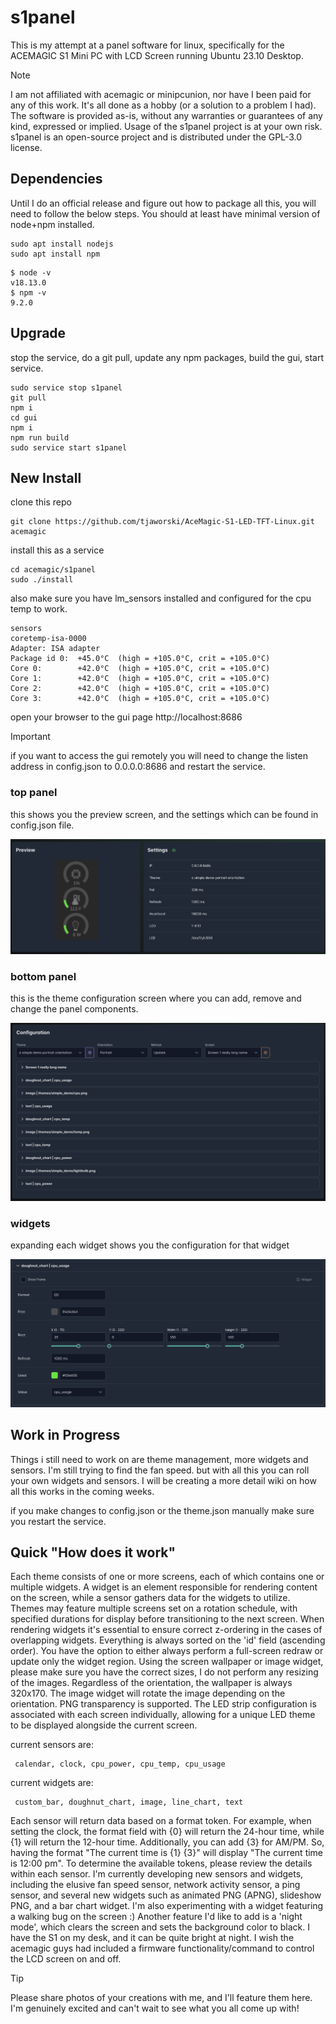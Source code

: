 # s1panel

This is my attempt at a panel software for linux, specifically for the ACEMAGIC S1 Mini PC with LCD Screen running Ubuntu 23.10 Desktop.

> [!NOTE]
> I am not affiliated with acemagic or minipcunion, nor have I been paid for any of this work. It's all done as a hobby (or a solution to a problem I had).  The software is provided as-is, without any warranties or guarantees of any kind, expressed or implied. Usage of the s1panel project is at your own risk. s1panel is an open-source project and is distributed under the GPL-3.0 license.  

## Dependencies

Until I do an official release and figure out how to package all this, you will need to follow the below steps. You should at least have minimal version of node+npm installed. 

```
sudo apt install nodejs
sudo apt install npm
```

```
$ node -v
v18.13.0
$ npm -v
9.2.0
```

## Upgrade

stop the service, do a git pull, update any npm packages, build the gui, start service.

```
sudo service stop s1panel
git pull
npm i
cd gui
npm i
npm run build
sudo service start s1panel
```

## New Install

clone this repo

```
git clone https://github.com/tjaworski/AceMagic-S1-LED-TFT-Linux.git acemagic
```

install this as a service

```
cd acemagic/s1panel
sudo ./install
```

also make sure you have lm_sensors installed and configured for the cpu temp to work.

```
sensors
coretemp-isa-0000
Adapter: ISA adapter
Package id 0:  +45.0°C  (high = +105.0°C, crit = +105.0°C)
Core 0:        +42.0°C  (high = +105.0°C, crit = +105.0°C)
Core 1:        +42.0°C  (high = +105.0°C, crit = +105.0°C)
Core 2:        +42.0°C  (high = +105.0°C, crit = +105.0°C)
Core 3:        +42.0°C  (high = +105.0°C, crit = +105.0°C)
```

open your browser to the gui page http://localhost:8686

> [!IMPORTANT]
> if you want to access the gui remotely you will need to change the listen address in config.json to 0.0.0.0:8686 and restart the service.

### top panel

this shows you the preview screen, and the settings which can be found in config.json file.

![alt text](screenshots/top-panel.png?raw=true)

### bottom panel

this is the theme configuration screen where you can add, remove and change the panel components.

![alt text](screenshots/bottom-panel.png?raw=true)

### widgets

expanding each widget shows you the configuration for that widget

![alt text](screenshots/widget-config.png?raw=true)

## Work in Progress

Things i still need to work on are theme management, more widgets and sensors. I'm still trying to find the fan speed. but with all this you can roll your own widgets and sensors. I will be creating a more detail wiki on how all this works in the coming weeks.

if you make changes to config.json or the theme.json manually make sure you restart the service.

## Quick "How does it work"

Each theme consists of one or more screens, each of which contains one or multiple widgets. A widget is an element responsible for rendering content on the screen, while a sensor gathers data for the widgets to utilize. Themes may feature multiple screens set on a rotation schedule, with specified durations for display before transitioning to the next screen. When rendering widgets it's essential to ensure correct z-ordering in the cases of overlapping widgets. Everything is always sorted on the 'id' field (ascending order). You have the option to either always perform a full-screen redraw or update only the widget region. Using the screen wallpaper or image widget, please make sure you have the correct sizes, I do not perform any resizing of the images. Regardless of the orientation, the wallpaper is always 320x170. The image widget will rotate the image depending on the orientation. PNG transparency is supported. The LED strip configuration is associated with each screen individually, allowing for a unique LED theme to be displayed alongside the current screen.

current sensors are:

     calendar, clock, cpu_power, cpu_temp, cpu_usage 

current widgets are:

     custom_bar, doughnut_chart, image, line_chart, text

Each sensor will return data based on a format token. For example, when setting the clock, the format field with {0} will return the 24-hour time, while {1} will return the 12-hour time. Additionally, you can add {3} for AM/PM. So, having the format "The current time is {1} {3}" will display "The current time is 12:00 pm". To determine the available tokens, please review the details within each sensor. I'm currently developing new sensors and widgets, including the elusive fan speed sensor, network activity sensor, a ping sensor, and several new widgets such as animated PNG (APNG), slideshow PNG, and a bar chart widget. I'm also experimenting with a widget featuring a walking bug on the screen :) Another feature I'd like to add is a 'night mode', which clears the screen and sets the background color to black. I have the S1 on my desk, and it can be quite bright at night. I wish the acemagic guys had included a firmware functionality/command to control the LCD screen on and off.

> [!TIP]
> Please share photos of your creations with me, and I'll feature them here. I'm genuinely excited and can't wait to see what you all come up with!
